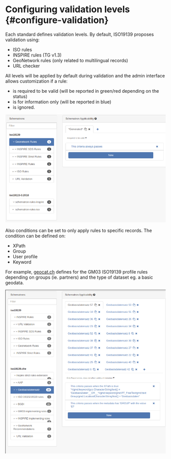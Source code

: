 # Configuring validation levels {#configure-validation}

Each standard defines validation levels. By default, ISO19139 proposes validation using:

-   ISO rules
-   INSPIRE rules (TG v1.3)
-   GeoNetwork rules (only related to multilingual records)
-   URL checker

All levels will be applied by default during validation and the admin interface allows customization if a rule:

-   is required to be valid (will be reported in green/red depending on the status)
-   is for information only (will be reported in blue)
-   is ignored.

![](img/validation-level.png)

Also conditions can be set to only apply rules to specific records. The condition can be defined on:

-   XPath
-   Group
-   User profile
-   Keyword

For example, [geocat.ch](https://www.geocat.ch/) defines for the GM03 ISO19139 profile rules depending on groups (ie. partners) and the type of dataset eg. a basic geodata.

![](img/validation-level-example.png)
